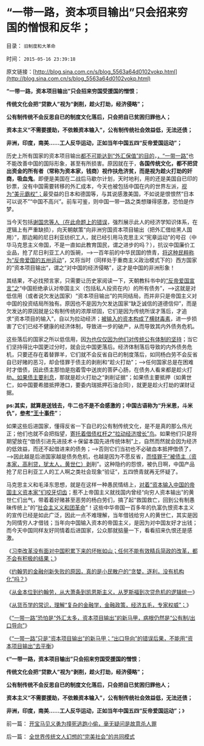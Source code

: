 # “一带一路，资本项目输出”只会招来穷国的憎恨和反华；

目录： `旧制度和大革命` 

时间： `2015-05-16 23:39:18` 

原文链接：[http://blog.sina.com.cn/s/blog_5563a64d0102vokp.html](http://blog.sina.com.cn/s/blog_5563a64d0102vokp.html)

**“一带一路，资本项目输出”只会招来穷国受援国的憎恨**；

**传统文化会把“贷款人”视为“剥削，趁火打劫，经济侵略”；**

**公有制传统不会反思自已的制度文化落后，只会把自已贫困归罪他人；**

**资本主义“不需要援助，不依赖资本输入”，公有制传统社会效益低，无法还债；**

**非洲，印度，南美……工人反华运动，正如当年中国五四“反帝爱国运动”；**

历史上所有国家的资本项目输出[都不可能达到“外汇保值”的目的](../../../2015/5/14/从货币学理解“资本输出／流失”与“一带一路”的常识矛盾；.md)，[，“一带一路”](../../../2015/5/14/从货币学理解“资本输出／流失”与“一带一路”的常识矛盾；.md)也不能改善中国的国际形象，甚至有所损害。原因就在于，**各国传统文化，都不把贷出资金的所有者（常称为资本家，钱商）视作扶危济贫，而是视为趁火打劫的奸商，吸血鬼**。即便是美国在二战后马歇尔计划，天时地利，用的还是美国自已印的钞票，没有中国需要转移的外汇成本，今天也被包括中国在内的世界左派，[视为“美元霸权”；](../../../2014/2/8/“美元霸权”得自全世界国家的“拥护”和“强行授予”.md)最受益的日本和德国等，与其说感激美国，不如说是恨恨然“日本可以说不”“中国不高兴”。前车可鉴，则中国一带一路之类想赚得感激，恐怕是作梦。

当今天包括[谢国忠等人（在此命题上的错误](../../../2012/2/22/外汇自由流动不会危害国家安全.md)，强烈展示此人的经济学知识体系，在逻辑上有严重缺损），向天朝献策“向非洲穷国资本项目输出（把外汇借给黑人国用）”，那边厢的尼日利亚纺织工人，就已经引用马克思主义“宪章运动”的号召（中华马克思主义帝国，不是一直如此教育国民，谓之进步的吗？），抗议中国廉价工业品，抢了尼日利亚工人的饭碗，——>一百年前的中华民国的愤青，[将这种民粹称为“反帝爱国的五卅运动](../../../2014/10/5/中国反日民族主义绪出现的原因，五卅运动及五四运动.md)”，又将当时（同样处于重商主义政治模式下的）西方国家的“资本项目输出”，谓之“对中国的经济侵略”，这才是中国的非洲形象！

其结果，不必找预言家，只需要让历史家阅读一下，天朝教科书中的[“反帝爱国宣言”之](../../../2010/12/26/义和团运动以来的重大错误.md)“中国拒绝承认对帝国主义（包括私人投资在内）的所有债务”，——>这就是对低信用（或者说欠发达国家）“资本项目输出”的共同结局，而并非只是帝国主义对中国的投资结局所独有。原因也不是因为欠发达国家“缺乏诚信的道德信仰”，而是欠发达的原因就是公有制传统的浓厚顽固，它们是因为传统所误才落后，才追求“资本项目的输入”，自以为拉动经济；[被输入的资本构成了横财毒素](../../../2015/2/13/横财救国中的癌症定理：社会主义最不坏的止损法则.md)，进一步损害了它们已经不健康的经济体制，导致进一步的破产，从而导致其内外债务危机。

这些落后的国家之所以低信用，因[为也仅仅因为他们对传统公有体制的坚持](../../../2012/9/13/瞎了眼的公害，沉默中的国民.md)；当它们坚持得比中国更过分时，就会比中国更落后。经济体制落后导致的内外债务危机，只要还存在着替罪羊，它们就不会反省自已的制度落后，如同杨白劳不会反省自已好赌的恶习，却会怪罪于债主的剥削和“趁火打劫”；——>任何国家总是在困难时才借债，因此债主那怕是抱着雪中送炭的菩萨心肠，在债务人看来都是趁火打劫[。如果债主要利息](../../../2011/6/20/奥地利学派时间性偏好断言是错误的.md)，那就是趁火打劫之“剥削证据”；如果债主要抵押（如黄世仁，如中国要希腊抵押港口，要委内瑞抵押石油合同），就更是趁火打劫的谋财证据。

**ps:其实，就算是送钱去，牛二也不是不会感激的；中国古语称为“升米恩，斗米仇”，[参考“王十事件](../../../2009/11/14/正义感也可以变得非常可怕.md)”**；

如果这些后进国家，懂得反省一下自已的公有制传统文化，是不是真的那么伟光正；他们也就不会把指望，[寄托着借债杠杆之“拉动经济增长”鸟](../../../2014/6/20/封建化及其程度和机制的数学表达，及通往奴役之路的两条路.md)。如果他们只是将期望放在“借债引进先进技术＋保留本国先进传统体制”上，自然而然就会因为经济的低效益，而还不起借进来的债务；——>否则它们当初也不必破血本抵押借债了，——>因此越是后进国家越是债务危机，也越是因为不愿反省，[而怪罪于“被债主（资本家，高利贷，犹太人，黄世仁）剥](../../../2011/8/26/基督教对高利贷和投机的偏见.md)削”。这种隐约的怨恨，被仇日啊，中国产品抢了尼日利亚工人的工人啊之类社会现象“验证”，五四愤青就再无怀疑了。

马克思主义和毛泽东思想，就是在这样一种愚民情结上，[对着“资本输入中国的帝国主义资本家”们咬牙切齿](../../../2011/8/27/共济会指“国际犹太人阴谋集团”即《货币战争》.md)；惹不上帝国主义就找国内曾经“向穷人资本输出”的黄世仁们出气，带着着好赌甚至恶劳的杨白劳们，搞了起“救国救亡，回到公有制愚昧传统上”的“[社会主义义和团革命](../../../2012/9/22/义和团的五四精神残害的恐怕只能是同胞.md)”！这些中华帝国一百多年的仇富仇恨资本主义的宣传已经是如此广泛，因此一点不难理解，当年借钱给穷人的黄世仁，其实是因为同情穷人才借钱；当年向中国输入资本的帝国主义，是因为对中国友好才出钱；而今天中国同样友好同情着后进国家，公众那就掂量一下，看看招来仇恨还是感激。

《[习李改革没有面对中国积累下来的坏帐如山；任何不能有效精兵简政的改革，都不会有积极的结果；](../../../2015/5/10/哥德尔定理视角中，坏帐如山的中国“发展速度”.md)》

《[约翰劳的金融创新失败的原因，真的是小民散户的“贪婪，逐利，没有机构化”吗？](../../../2015/5/11/从约翰.劳的金融创新，对比今天“混合经济”.md)》

《[从金本位到约翰劳，从大萧条到凯恩斯主义，从罗斯福到次贷危机的逻辑统一](../../../2015/5/12/常识的威力；从约翰劳到凯恩斯主义，货币学的逻辑统一.md)》

《[从货币学的常识，理解“复杂的金融学，金融政策，经济五毛，专家权威”；](../../../2015/5/13/从货币学的常识，理解“复杂的金融学，金融政策，经济五毛，御用权威”；.md)》

《[“一带一路”恐怕是“外汇太多，资本项目输出”的新马甲，病根仍然是“公有制/出口导向”](../../../2015/5/14/从货币学理解“资本输出／流失”与“一带一路”的常识矛盾；.md)》

《[“一带一路”只是“资本项目输出”的新马甲；“出口导向”的错误后果，不能用“资本项目输出”去平衡](../../../2015/5/15/“一带一路”大概是“资本项目输出”的新马甲；.md)》

《**“一带一路，资本项目输出”只会招来穷国受援国的憎恨**；

**传统文化会把“贷款人”视为“剥削，趁火打劫，经济侵略”；**

**公有制传统不会反思自已的制度文化落后，只会把自已贫困归罪他人；**

**资本主义“不需要援助，不依赖资本输入”，公有制传统社会效益低，无法还债；**

**非洲，印度，南美……工人反华运动，正如当年中国五四“反帝爱国运动”；**》

前一篇： [开宝马见义勇为撞死逃跑小偷，毫无疑问是故意杀人罪](../../../2015/5/18/开宝马见义勇为撞死逃跑小偷，毫无疑问是故意杀人罪.md)

后一篇： [全世界传统文人幻想的“完美社会”的共同模式](../../../2015/5/1/全世界传统文人幻想的“完美社会”的共同模式.md)

